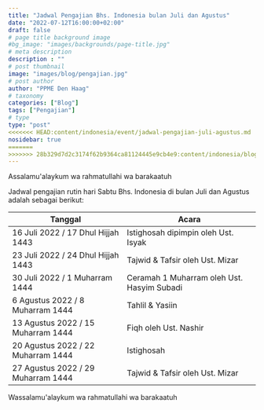 ```yaml
---
title: "Jadwal Pengajian Bhs. Indonesia bulan Juli dan Agustus"
date: "2022-07-12T16:00:00+02:00"
draft: false
# page title background image
#bg_image: "images/backgrounds/page-title.jpg"
# meta description
description : ""
# post thumbnail
image: "images/blog/pengajian.jpg"
# post author
author: "PPME Den Haag"
# taxonomy
categories: ["Blog"]
tags: ["Pengajian"]
# type
type: "post"
<<<<<<< HEAD:content/indonesia/event/jadwal-pengajian-juli-agustus.md
nosidebar: true
=======
>>>>>>> 28b329d7d2c3174f62b9364ca81124445e9cb4e9:content/indonesia/blog/jadwal-pengajian-juli-agustus.md
---
```


Assalamu'alaykum wa rahmatullahi wa barakaatuh

Jadwal pengajian rutin hari Sabtu Bhs. Indonesia di bulan Juli dan Agustus adalah sebagai berikut:


| Tanggal  | Acara |
|--------|-------|
| 16 Juli 2022 / 17 Dhul Hijjah 1443 | Istighosah dipimpin oleh Ust. Isyak |
| 23 Juli 2022 / 24 Dhul Hijjah 1443 | Tajwid & Tafsir oleh Ust. Mizar | 
| 30 Juli 2022 / 1 Muharram 1444 | Ceramah 1 Muharram oleh Ust. Hasyim Subadi | 
| 6 Agustus 2022 / 8 Muharram 1444 | Tahlil & Yasiin |
| 13 Agustus 2022 / 15 Muharram 1444 | Fiqh oleh Ust. Nashir | 
| 20 Agustus 2022 / 22 Muharram 1444 | Istighosah |
| 27 Agustus 2022 / 29 Muharram 1444 | Tajwid & Tafsir oleh Ust. Mizar |


Wassalamu'alaykum wa rahmatullahi wa barakaatuh